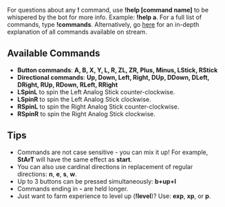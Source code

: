 For questions about any **!** command, use **!help \[command name\]** to be whispered by the bot for more info. Example: **!help a**. For a full list of commands, type **!commands**. Alternatively, go [here](https://twitchplayspokemon.tv/commands) for an in-depth explanation of all commands available on stream.

## Available Commands

- **Button commands**: **A, B, X, Y, L, R, ZL, ZR, Plus, Minus, LStick, RStick**
- **Directional commands**: **Up, Down, Left, Right, DUp, DDown, DLeft, DRight, RUp, RDown, RLeft, RRight**
- **LSpinL** to spin the Left Analog Stick counter-clockwise.
- **LSpinR** to spin the Left Analog Stick clockwise.
- **RSpinL** to spin the Right Analog Stick counter-clockwise.
- **RSpinR** to spin the Right Analog Stick clockwise.

## Tips
- Commands are not case sensitive - you can mix it up! For example, **StArT** will have the same effect as **start**.
- You can also use cardinal directions in replacement of regular directions: **n**, **e**, **s**, **w**.
- Up to 3 buttons can be pressed simultaneously: **b+up+l**
- Commands ending in **-** are held longer.
- Just want to farm experience to level up \(**!level**\)? Use: **exp**, **xp**, or **p**.